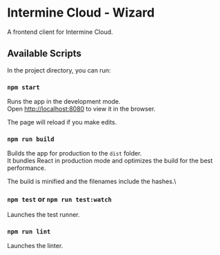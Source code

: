 # Intermine Cloud - Wizard

A frontend client for Intermine Cloud.

## Available Scripts

In the project directory, you can run:

### `npm start`

Runs the app in the development mode.\
Open [http://localhost:8080](http://localhost:8080) to view it in the browser.

The page will reload if you make edits.

### `npm run build`

Builds the app for production to the `dist` folder.\
It bundles React in production mode and optimizes the build for the best performance.

The build is minified and the filenames include the hashes.\

### `npm test` or `npm run test:watch`

Launches the test runner.

### `npm run lint`

Launches the linter.
